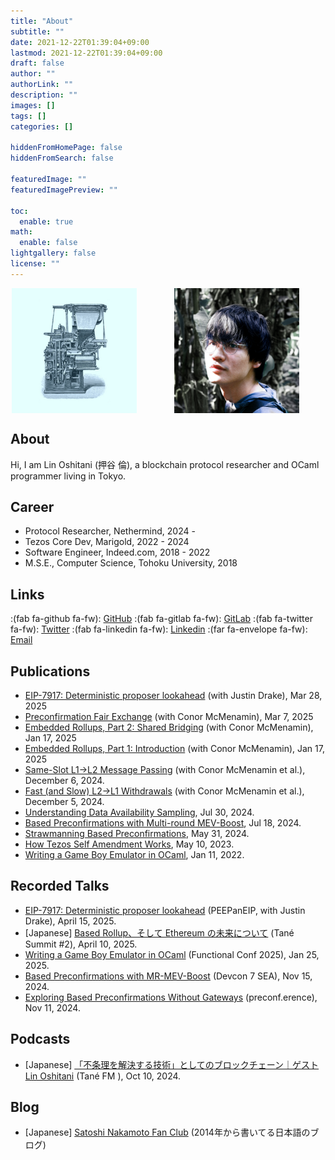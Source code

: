 ```yaml
---
title: "About"
subtitle: ""
date: 2021-12-22T01:39:04+09:00
lastmod: 2021-12-22T01:39:04+09:00
draft: false
author: ""
authorLink: ""
description: ""
images: []
tags: []
categories: []

hiddenFromHomePage: false
hiddenFromSearch: false

featuredImage: ""
featuredImagePreview: ""

toc:
  enable: true
math:
  enable: false
lightgallery: false
license: ""
---
```


<style>
.photos {
  display: flex;
  justify-content: center;
  flex-wrap: wrap;
  gap: 20px;
}

.photos > img {
  margin-right: 40px;
}

</style>

<div class="photos">
  <img src="/images/linoscope-icon-square.jpg" alt="profile picture" title="profile-picture" height="200">
  <img src="/images/profile.jpg" alt="profile picture" title="profile-picture" height="200">
</div>

## About

Hi, I am Lin Oshitani (押谷 倫), a blockchain protocol researcher and OCaml programmer living in Tokyo.

## Career
- Protocol Researcher, Nethermind, 2024 -
- Tezos Core Dev, Marigold, 2022 - 2024
- Software Engineer, Indeed.com, 2018 - 2022
- M.S.E., Computer Science, Tohoku University, 2018

## Links

:(fab fa-github fa-fw): [GitHub](https://github.com/linoscope/) :(fab fa-gitlab fa-fw): [GitLab](https://gitlab.com/linoscope) :(fab fa-twitter fa-fw): [Twitter](https://twitter.com/linoscope/) :(fab fa-linkedin fa-fw): [Linkedin](https://linkedin.com/in/lin-oshitani-a256a813a/) :(far fa-envelope fa-fw): [Email](mailto:linoshitani@gmail.com)

## Publications
- [EIP-7917: Deterministic proposer lookahead](https://eips.ethereum.org/EIPS/eip-7917) (with Justin Drake), Mar 28, 2025
- [Preconfirmation Fair Exchange](https://ethresear.ch/t/preconfirmation-fair-exchange/21891) (with Conor McMenamin), Mar 7, 2025
- [Embedded Rollups, Part 2: Shared Bridging](https://ethresear.ch/t/embedded-rollups-part-2-shared-bridging/21461) (with Conor McMenamin), Jan 17, 2025
- [Embedded Rollups, Part 1: Introduction](https://ethresear.ch/t/embedded-rollups-part-1-introduction/21460) (with Conor McMenamin), Jan 17, 2025
- [Same-Slot L1→L2 Message Passing](https://ethresear.ch/t/same-slot-l1-l2-message-passing/21186) (with Conor McMenamin et al.), December 6, 2024.
- [Fast (and Slow) L2→L1 Withdrawals](https://ethresear.ch/t/fast-and-slow-l2-l1-withdrawals/21161) (with Conor McMenamin et al.), December 5, 2024.
- [Understanding Data Availability Sampling](https://mirror.xyz/linoscope.eth/m-GtfDd_sux7B2j_3l4ddffJRfhoAFbfhLPoxBCFuzk), Jul 30, 2024.
- [Based Preconfirmations with Multi-round MEV-Boost](https://ethresear.ch/t/based-preconfirmations-with-multi-round-mev-boost/20091), Jul 18, 2024.
- [Strawmanning Based Preconfirmations](https://ethresear.ch/t/strawmanning-based-preconfirmations/19695), May 31, 2024.
- [How Tezos Self Amendment Works](https://web.archive.org/web/20240719063359/https://www.marigold.dev/post/how-tezos-self-amendment-works), May 10, 2023.
- [Writing a Game Boy Emulator in OCaml](https://linoscope.github.io/writing-a-game-boy-emulator-in-ocaml/), Jan 11, 2022.

<!-- On Tezos: -->


## Recorded Talks

- [EIP-7917: Deterministic proposer lookahead](https://youtu.be/oFSUU91BMOg?si=RYsOgBXszrD76e-Q) (PEEPanEIP, with Justin Drake), April 15, 2025.
- [Japanese] [Based Rollup、そして Ethereum の未来について](https://youtu.be/BxM-XHwJTzY?si=_w9oU8NT2JHolWql) (Tané Summit #2), April 10, 2025.
- [Writing a Game Boy Emulator in OCaml](https://www.youtube.com/watch?v=hFzHqxMar3g) (Functional Conf 2025), Jan 25, 2025.
- [Based Preconfirmations with MR-MEV-Boost](https://www.youtube.com/watch?v=fo2xDLSst_M) (Devcon 7 SEA), Nov 15, 2024.
- [Exploring Based Preconfirmations Without Gateways](https://youtu.be/F5buuRuCCt4?si=XvTbqxFQT5mgON4l) (preconf.erence), Nov 11, 2024.

## Podcasts

- [Japanese] [「不条理を解決する技術」としてのブロックチェーン｜ゲスト Lin Oshitani](https://open.spotify.com/episode/4Xc8MqxbeLkgcqKVRel9nz) (Tané FM ), Oct 10, 2024.

## Blog

- [Japanese] [Satoshi Nakamoto Fan Club](https://bitcoinspace.hatenablog.com/) (2014年から書いてる日本語のブログ)
